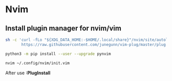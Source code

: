 # Nvim

## Install plugin manager for nvim/vim

```bash
sh -c 'curl -fLo "${XDG_DATA_HOME:-$HOME/.local/share}"/nvim/site/autoload/plug.vim --create-dirs \
       https://raw.githubusercontent.com/junegunn/vim-plug/master/plug.vim'
```
```bash
python3 -m pip install --user --upgrade pynvim
```
```bash
nvim ~/.config/nvim/init.vim
```
After use **:PlugInstall**
